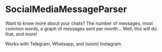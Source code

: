 # SocialMediaMessageParser
Want to know more about your chats? The number of messages, most common words, a graph of messages sent per month... Well, this will do that, and more!

Works with Telegram, Whatsapp, and (soon) Instagram.
